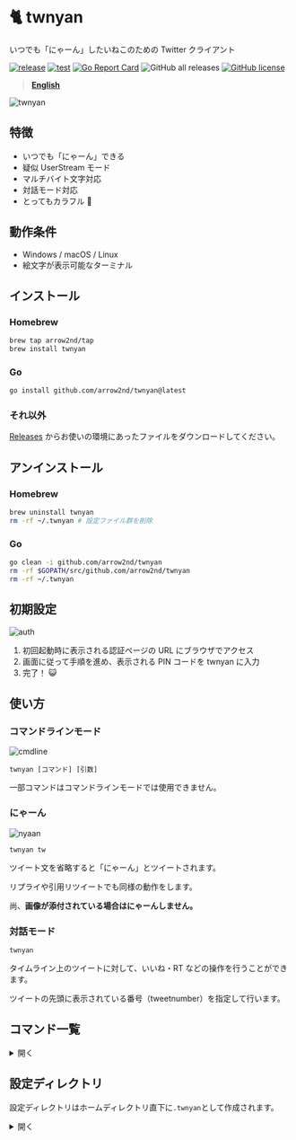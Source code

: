 # 🐈 twnyan

いつでも「にゃーん」したいねこのための Twitter クライアント

[![release](https://github.com/arrow2nd/twnyan/actions/workflows/release.yml/badge.svg)](https://github.com/arrow2nd/twnyan/actions/workflows/release.yml)
[![test](https://github.com/arrow2nd/twnyan/actions/workflows/test.yml/badge.svg)](https://github.com/arrow2nd/twnyan/actions/workflows/test.yml)
[![Go Report Card](https://goreportcard.com/badge/github.com/arrow2nd/twnyan)](https://goreportcard.com/report/github.com/arrow2nd/twnyan)
![GitHub all releases](https://img.shields.io/github/downloads/arrow2nd/twnyan/total)
[![GitHub license](https://img.shields.io/github/license/arrow2nd/twnyan)](https://github.com/arrow2nd/twnyan/blob/main/LICENSE.txt)

> **[English](README_EN.md)**

![twnyan](https://user-images.githubusercontent.com/44780846/106699506-612c0f80-6626-11eb-803e-332512822789.gif)

## 特徴

- いつでも「にゃーん」できる
- 疑似 UserStream モード
- マルチバイト文字対応
- 対話モード対応
- とってもカラフル 🎨

## 動作条件

- Windows / macOS / Linux
- 絵文字が表示可能なターミナル

## インストール

### Homebrew

```sh
brew tap arrow2nd/tap
brew install twnyan
```

### Go

```sh
go install github.com/arrow2nd/twnyan@latest
```

### それ以外

[Releases](https://github.com/arrow2nd/twnyan/releases) からお使いの環境にあったファイルをダウンロードしてください。

## アンインストール

### Homebrew

```sh
brew uninstall twnyan
rm -rf ~/.twnyan # 設定ファイル群を削除
```

### Go

```sh
go clean -i github.com/arrow2nd/twnyan
rm -rf $GOPATH/src/github.com/arrow2nd/twnyan
rm -rf ~/.twnyan
```

## 初期設定

![auth](https://user-images.githubusercontent.com/44780846/106747441-4a59dd00-6667-11eb-8248-3468cb39f7d1.png)

1. 初回起動時に表示される認証ページの URL にブラウザでアクセス
2. 画面に従って手順を進め、表示される PIN コードを twnyan に入力
3. 完了！ 😺

## 使い方

### コマンドラインモード

![cmdline](https://user-images.githubusercontent.com/44780846/106699170-b287cf00-6625-11eb-8374-8565286db3e2.gif)

`twnyan [コマンド] [引数]`

一部コマンドはコマンドラインモードでは使用できません。

### にゃーん

![nyaan](https://user-images.githubusercontent.com/44780846/106699001-558c1900-6625-11eb-948e-6212ab0cba40.gif)

`twnyan tw`

ツイート文を省略すると「にゃーん」とツイートされます。

リプライや引用リツイートでも同様の動作をします。

尚、**画像が添付されている場合はにゃーんしません。**

### 対話モード

`twnyan`

タイムライン上のツイートに対して、いいね・RT などの操作を行うことができます。

ツイートの先頭に表示されている番号（tweetnumber）を指定して行います。

## コマンド一覧

<details>
<summary>開く</summary>

## tweet

`エイリアス: tw`

### tweet [テキスト] [画像ファイル]

ツイートを投稿します。

| 引数         | ヒント                                                     | 例                               |
| ------------ | ---------------------------------------------------------- | -------------------------------- |
| テキスト     | テキストと画像ファイルが無い場合「にゃーん」と投稿されます | `tweet`                          |
| 画像ファイル | 複数ある場合は半角スペースで区切って下さい                 | `tweet 🍣 sushi1.png sushi2.png` |

- テキストを省略して、画像のみの投稿も可能です。(e.g. `tweet cat.png`)

### tweet multi [画像ファイル]

`エイリアス: ml`

複数行のツイートを投稿します。

| 引数         | ヒント                                     | 例                            |
| ------------ | ------------------------------------------ | ----------------------------- |
| 画像ファイル | 複数ある場合は半角スペースで区切って下さい | `tweet multi dog.png cat.png` |

- 入力を終了する場合、セミコロン `;` を文末に入力してください
- キャンセルする場合、`:exit` を入力してください

### tweet remove [<ツイート番号>]...

`エイリアス: rm`

ツイートを削除します。

| 引数         | ヒント                                     | 例                 |
| ------------ | ------------------------------------------ | ------------------ |
| ツイート番号 | 複数ある場合は半角スペースで区切って下さい | `tweet remove 2 5` |

## timeline

`エイリアス: tl`

### timeline [取得件数]

ホームタイムラインを表示します。

| 引数     | ヒント                                                   | 例            |
| -------- | -------------------------------------------------------- | ------------- |
| 取得件数 | 省略した場合、設定ファイル内のデフォルト値が指定されます | `timeline 39` |

## stream

`エイリアス: st`

最初に 1 分間ホームタイムラインのツイートを蓄積した後、UserStream API のように 1 分遅れのツイートを表示します。

**Ctrl+C** で終了します。

## mention

`エイリアス: mt`

### mention [取得件数]

自分宛てのメンションを表示します。

| 引数     | ヒント                                                   | 例           |
| -------- | -------------------------------------------------------- | ------------ |
| 取得件数 | 省略した場合、設定ファイル内のデフォルト値が指定されます | `mention 20` |

## list

`エイリアス: ls`

### list [<リスト名>] [取得件数]

リストのタイムラインを表示します。

| 引数     | ヒント                                                   | 例                     |
| -------- | -------------------------------------------------------- | ---------------------- |
| リスト名 | 対話モードで起動している場合、Tab キーで補完が可能です   | `list ねこたち`        |
| 取得件数 | 省略した場合、設定ファイル内のデフォルト値が指定されます | `list "ねこ集会 Ⅱ" 30` |

## user

`エイリアス: ur`

### user [<ユーザー名/ツイート番号>] [取得件数]

指定したユーザーのタイムラインを表示します。

| 引数                    | ヒント                                                   | 例                        |
| ----------------------- | -------------------------------------------------------- | ------------------------- |
| ユーザー名/ツイート番号 | どちらかが指定できます<br>ユーザー名の'@'は省略可能です  | `user github`<br>`user 1` |
| 取得件数                | 省略した場合、設定ファイル内のデフォルト値が指定されます | `user twitter 15`         |

### user own [取得件数]

自分のタイムラインを表示します。

| 引数     | ヒント                                                   | 例            |
| -------- | -------------------------------------------------------- | ------------- |
| 取得件数 | 省略した場合、設定ファイル内のデフォルト値が指定されます | `user own 50` |

## search

`エイリアス: sh`

### search [<キーワード>] [取得件数]

過去 7 日間のツイートを検索します。

| 引数       | ヒント                                                                     | 例                 |
| ---------- | -------------------------------------------------------------------------- | ------------------ |
| キーワード | 先頭が記号、またはスペースを含む場合はダブルクォーテーションで囲んで下さい | `search "cat dog"` |
| 取得件数   | 省略した場合、設定ファイル内のデフォルト値が指定されます                   | `search sushi 5`   |

## like

`エイリアス: lk, fv`

### like [<ツイート番号>]

ツイートにいいね！します。

| 引数         | ヒント                                     | 例         |
| ------------ | ------------------------------------------ | ---------- |
| ツイート番号 | 複数ある場合は半角スペースで区切って下さい | `like 1 2` |

### like remove [<ツイート番号>]

`エイリアス: rm`

ツイートのいいね！を取り消します。

| 引数         | ヒント                                     | 例                |
| ------------ | ------------------------------------------ | ----------------- |
| ツイート番号 | 複数ある場合は半角スペースで区切って下さい | `like remove 1 2` |

## retweet

`エイリアス: rt`

### retweet [<ツイート番号>]...

ツイートをリツイートします。

| 引数         | ヒント                                     | 例            |
| ------------ | ------------------------------------------ | ------------- |
| ツイート番号 | 複数ある場合は半角スペースで区切って下さい | `retweet 1 5` |

### retweet remove [<ツイート番号>]...

`エイリアス: rm`

リツイートを取り消します。

| 引数         | ヒント                                     | 例                   |
| ------------ | ------------------------------------------ | -------------------- |
| ツイート番号 | 複数ある場合は半角スペースで区切って下さい | `retweet remove 1 5` |

## likert

`エイリアス: lr, fr`

### likert [<ツイート番号>]...

ツイートをいいね＆リツイートします。

| 引数         | ヒント                                     | 例           |
| ------------ | ------------------------------------------ | ------------ |
| ツイート番号 | 複数ある場合は半角スペースで区切って下さい | `likert 2 3` |

## quote

`エイリアス: qt`

### quote [<ツイート番号>] [テキスト] [画像ファイル]

ツイートを引用リツイートします。

| 引数         | ヒント                                                     | 例                      |
| ------------ | ---------------------------------------------------------- | ----------------------- |
| ツイート番号 | 引用するツイートの番号を指定してください                   | `quote 1 これすき`      |
| テキスト     | テキストと画像ファイルが無い場合「にゃーん」と投稿されます | `quote 1`               |
| 画像ファイル | 複数ある場合は半角スペースで区切って下さい                 | `quote 1 🍣 sushi1.png` |

### quote multi

`エイリアス: ml`

複数行の引用リツイートを投稿します。

| 引数         | ヒント                                     | 例                    |
| ------------ | ------------------------------------------ | --------------------- |
| 画像ファイル | 複数ある場合は半角スペースで区切って下さい | `quote multi cat.png` |

- 入力を終了する場合、セミコロン `;` を文末に入力してください
- キャンセルする場合、`:exit` を入力してください

## reply

`エイリアス: rp`

### reply [<ツイート番号>] [テキスト] [画像ファイル]

リプライを投稿します。

| 引数         | ヒント                                                     | 例                                       |
| ------------ | ---------------------------------------------------------- | ---------------------------------------- |
| ツイート番号 | リプライ先のツイートの番号を指定してください               | `reply 1 ねこだ！！！`                   |
| テキスト     | テキストと画像ファイルが無い場合「にゃーん」と投稿されます | `reply 1`                                |
| 画像ファイル | 複数ある場合は半角スペースで区切って下さい                 | `reply 2 寿司みて sushi1.png sushi2.png` |

- テキストを省略して、画像のみの投稿も可能です (e.g. `reply dog.png`)

### reply multi

`エイリアス: ml`

複数行のリプライを投稿します。

| 引数         | ヒント                                     | 例                    |
| ------------ | ------------------------------------------ | --------------------- |
| 画像ファイル | 複数ある場合は半角スペースで区切って下さい | `reply multi dog.png` |

- 入力を終了する場合、セミコロン `;` を文末に入力してください
- キャンセルする場合、`:exit` を入力してください

## follow

`エイリアス: fw`

### follow [<ユーザー名/ツイート番号>]

ユーザーをフォローします。

| 引数                    | ヒント                                                  | 例                            |
| ----------------------- | ------------------------------------------------------- | ----------------------------- |
| ユーザー名/ツイート番号 | どちらかが指定できます<br>ユーザー名の'@'は省略可能です | `follow github`<br>`follow 1` |

### follow remove [<ユーザー名/ツイート番号>]

`エイリアス: rm`

ユーザーのフォローを解除します。

| 引数                    | ヒント                                                  | 例                                             |
| ----------------------- | ------------------------------------------------------- | ---------------------------------------------- |
| ユーザー名/ツイート番号 | どちらかが指定できます<br>ユーザー名の'@'は省略可能です | `follow remove arrow_2nd`<br>`follow remove 1` |

## block

`エイリアス: bk`

### block [<ユーザー名/ツイート番号>]

ユーザーをブロックします。

| 引数                    | ヒント                                                  | 例                             |
| ----------------------- | ------------------------------------------------------- | ------------------------------ |
| ユーザー名/ツイート番号 | どちらかが指定できます<br>ユーザー名の'@'は省略可能です | `block arrow_2nd`<br>`block 1` |

### block remove [<ユーザー名/ツイート番号>]

`エイリアス: rm`

ユーザーのブロックを解除します。

| 引数                    | ヒント                                                  | 例                                           |
| ----------------------- | ------------------------------------------------------- | -------------------------------------------- |
| ユーザー名/ツイート番号 | どちらかが指定できます<br>ユーザー名の'@'は省略可能です | `block remove arrow_2nd`<br>`block remove 1` |

## mute

`エイリアス: mu`

### mute [<ユーザー名/ツイート番号>]

ユーザーをミュートします。

| 引数                    | ヒント                                                  | 例                           |
| ----------------------- | ------------------------------------------------------- | ---------------------------- |
| ユーザー名/ツイート番号 | どちらかが指定できます<br>ユーザー名の'@'は省略可能です | `mute arrow_2nd`<br>`mute 1` |

### mute remove [<ユーザー名/ツイート番号>]

`エイリアス: rm`

ユーザーのミュートを解除します。

| 引数                    | ヒント                                                  | 例                                         |
| ----------------------- | ------------------------------------------------------- | ------------------------------------------ |
| ユーザー名/ツイート番号 | どちらかが指定できます<br>ユーザー名の'@'は省略可能です | `mute remove arrow_2nd`<br>`mute remove 1` |

## open

`エイリアス: op`

### open [<ツイート番号>]

指定したツイートをブラウザで表示します。

| 引数         | ヒント                                             | 例       |
| ------------ | -------------------------------------------------- | -------- |
| ツイート番号 | ブラウザで表示するツイートの番号を指定してください | `open 2` |

## clear

画面を初期化します。

## help

ヘルプを表示します。

また、 `[コマンド] help` とするとコマンドのヘルプが表示されます。

## exit

対話モードを終了します。

</details>

## 設定ディレクトリ

設定ディレクトリはホームディレクトリ直下に`.twnyan`として作成されます。

<details>
<summary>開く</summary>

### .cred.yaml

認証情報のファイルです。

### option.yaml

オプション設定のファイルです。

| 名前       | 説明                   |
| ---------- | ---------------------- |
| ConfigDir  | 設定ディレクトリのパス |
| Counts     | デフォルトの取得件数   |
| DateFormat | 日付のフォーマット     |
| TimeFormat | 時刻のフォーマット     |

- 日付、時刻のフォーマットは[time パッケージのフォーマット文字列](https://golang.org/pkg/time/#pkg-constants)と同じ書式です

### color.yaml

色設定のファイルです。

| 名前         | 説明                   |
| ------------ | ---------------------- |
| Accent1      | アクセント１           |
| Accent2      | アクセント２           |
| Accent3      | アクセント３           |
| Error        | エラーメッセージ背景色 |
| BoxForground | 反転時の文字色         |
| Separator    | セパレータ             |
| UserName     | ユーザー名             |
| ScreenName   | スクリーンネーム       |
| Reply        | リプライ表示           |
| Hashtag      | ハッシュタグ           |
| Favorite     | いいね表示             |
| Retweet      | リツイート表示         |
| Verified     | 認証済みアカウント     |
| Protected    | 鍵アカウント           |
| Following    | フォロー中表示         |
| FollowedBy   | 被フォロー表示         |
| Block        | ブロック表示           |
| Mute         | ミュート表示           |

 </details>
